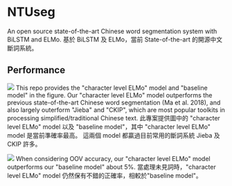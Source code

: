 # NTUseg
An open source state-of-the-art Chinese word segmentation system with BiLSTM and ELMo.
基於 BiLSTM 及 ELMo，當前 State-of-the-art 的開源中文斷詞系統。

## Performance
![](https://i.imgur.com/H9w9EFm.png)
This repo provides the "character level ELMo" model and "baseline model" in the figure. Our "character level ELMo" model outperforms the previous state-of-the-art Chinese word segmentation (Ma et al. 2018), and also largely outerform "Jieba" and "CKIP", which are most popular toolkits in processing simplified/traditional Chinese text.
此專案提供圖中的 "character level ELMo" model 以及 "baseline model"，其中 "character level ELMo" model 是當前準確率最高。
這兩個 model 都贏過目前常用的斷詞系統 Jieba 及 CKIP 許多。

![](https://i.imgur.com/Iw0zffr.png)
When considering OOV accuracy, our "character level ELMo" model outperforms our "baseline model" about 5%.
當處理未見詞時，"character level ELMo" model 仍然保有不錯的正確率，相較於"baseline model"。
